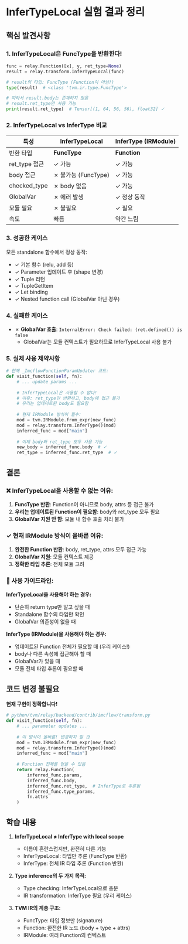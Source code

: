 # InferTypeLocal 실험 결과 정리

## 핵심 발견사항

### 1. **InferTypeLocal은 FuncType을 반환한다!**
```python
func = relay.Function([x], y, ret_type=None)
result = relay.transform.InferTypeLocal(func)

# result의 타입: FuncType (Function이 아님!)
type(result)  # <class 'tvm.ir.type.FuncType'>

# 따라서 result.body는 존재하지 않음
# result.ret_type만 사용 가능
print(result.ret_type)  # Tensor[(1, 64, 56, 56), float32] ✓
```

### 2. **InferTypeLocal vs InferType 비교**

| 특성 | InferTypeLocal | InferType (IRModule) |
|------|---------------|---------------------|
| 반환 타입 | **FuncType** | **Function** |
| ret_type 접근 | ✓ 가능 | ✓ 가능 |
| body 접근 | ✗ 불가능 (FuncType) | ✓ 가능 |
| checked_type | ✗ body 없음 | ✓ 가능 |
| GlobalVar | ✗ 에러 발생 | ✓ 정상 동작 |
| 모듈 필요 | ✗ 불필요 | ✓ 필요 |
| 속도 | 빠름 | 약간 느림 |

### 3. **성공한 케이스**

모든 standalone 함수에서 정상 동작:
- ✓ 기본 함수 (relu, add 등)
- ✓ Parameter 업데이트 후 (shape 변경)
- ✓ Tuple 리턴
- ✓ TupleGetItem
- ✓ Let binding
- ✓ Nested function call (GlobalVar 아닌 경우)

### 4. **실패한 케이스**

- ✗ **GlobalVar 호출**: `InternalError: Check failed: (ret.defined()) is false`
  - GlobalVar는 모듈 컨텍스트가 필요하므로 InferTypeLocal 사용 불가

### 5. **실제 사용 제약사항**

```python
# 현재 _ImcflowFunctionParamUpdater 코드:
def visit_function(self, fn):
    # ... update params ...
    
    # InferTypeLocal은 사용할 수 없다!
    # 이유: ret_type만 반환하고, body에 접근 불가
    # 우리는 업데이트된 body도 필요함
    
    # 현재 IRModule 방식이 필수:
    mod = tvm.IRModule.from_expr(new_func)
    mod = relay.transform.InferType()(mod)
    inferred_func = mod["main"]
    
    # 이제 body와 ret_type 모두 사용 가능
    new_body = inferred_func.body  # ✓
    ret_type = inferred_func.ret_type  # ✓
```

## 결론

### ❌ InferTypeLocal을 사용할 수 없는 이유:
1. **FuncType 반환**: Function이 아니므로 body, attrs 등 접근 불가
2. **우리는 업데이트된 Function이 필요함**: body와 ret_type 모두 필요
3. **GlobalVar 지원 안 함**: 모듈 내 함수 호출 처리 불가

### ✓ 현재 IRModule 방식이 올바른 이유:
1. **완전한 Function 반환**: body, ret_type, attrs 모두 접근 가능
2. **GlobalVar 지원**: 모듈 컨텍스트 제공
3. **정확한 타입 추론**: 전체 모듈 고려

### 📝 사용 가이드라인:

**InferTypeLocal을 사용해야 하는 경우:**
- 단순히 return type만 알고 싶을 때
- Standalone 함수의 타입만 확인
- GlobalVar 의존성이 없을 때

**InferType (IRModule)을 사용해야 하는 경우:**
- 업데이트된 Function 전체가 필요할 때 (우리 케이스!)
- body나 다른 속성에 접근해야 할 때
- GlobalVar가 있을 때
- 모듈 전체 타입 추론이 필요할 때

## 코드 변경 불필요

**현재 구현이 정확합니다!**

```python
# python/tvm/relay/backend/contrib/imcflow/transform.py
def visit_function(self, fn):
    # ... parameter updates ...
    
    # 이 방식이 올바름! 변경하지 말 것
    mod = tvm.IRModule.from_expr(new_func)
    mod = relay.transform.InferType()(mod)
    inferred_func = mod["main"]
    
    # Function 전체를 얻을 수 있음
    return relay.Function(
        inferred_func.params,
        inferred_func.body,
        inferred_func.ret_type,  # InferType로 추론됨
        inferred_func.type_params,
        fn.attrs
    )
```

## 학습 내용

1. **InferTypeLocal ≠ InferType with local scope**
   - 이름이 혼란스럽지만, 완전히 다른 기능
   - InferTypeLocal: 타입만 추론 (FuncType 반환)
   - InferType: 전체 IR 타입 추론 (Function 반환)

2. **Type inference의 두 가지 목적:**
   - Type checking: InferTypeLocal으로 충분
   - IR transformation: InferType 필요 (우리 케이스)

3. **TVM IR의 계층 구조:**
   - FuncType: 타입 정보만 (signature)
   - Function: 완전한 IR 노드 (body + type + attrs)
   - IRModule: 여러 Function의 컨텍스트
